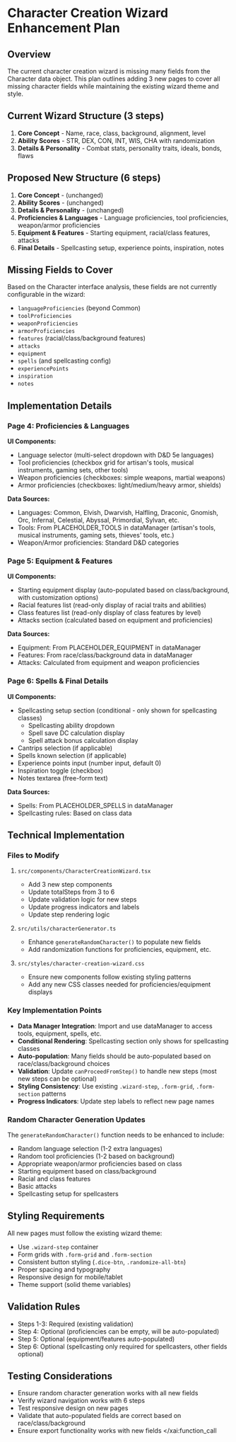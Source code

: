# Character Creation Wizard Enhancement Plan

## Overview
The current character creation wizard is missing many fields from the Character data object. This plan outlines adding 3 new pages to cover all missing character fields while maintaining the existing wizard theme and style.

## Current Wizard Structure (3 steps)
1. **Core Concept** - Name, race, class, background, alignment, level
2. **Ability Scores** - STR, DEX, CON, INT, WIS, CHA with randomization
3. **Details & Personality** - Combat stats, personality traits, ideals, bonds, flaws

## Proposed New Structure (6 steps)
1. **Core Concept** - (unchanged)
2. **Ability Scores** - (unchanged)
3. **Details & Personality** - (unchanged)
4. **Proficiencies & Languages** - Language proficiencies, tool proficiencies, weapon/armor proficiencies
5. **Equipment & Features** - Starting equipment, racial/class features, attacks
6. **Final Details** - Spellcasting setup, experience points, inspiration, notes

## Missing Fields to Cover
Based on the Character interface analysis, these fields are not currently configurable in the wizard:

- `languageProficiencies` (beyond Common)
- `toolProficiencies`
- `weaponProficiencies`
- `armorProficiencies`
- `features` (racial/class/background features)
- `attacks`
- `equipment`
- `spells` (and spellcasting config)
- `experiencePoints`
- `inspiration`
- `notes`

## Implementation Details

### Page 4: Proficiencies & Languages
**UI Components:**
- Language selector (multi-select dropdown with D&D 5e languages)
- Tool proficiencies (checkbox grid for artisan's tools, musical instruments, gaming sets, other tools)
- Weapon proficiencies (checkboxes: simple weapons, martial weapons)
- Armor proficiencies (checkboxes: light/medium/heavy armor, shields)

**Data Sources:**
- Languages: Common, Elvish, Dwarvish, Halfling, Draconic, Gnomish, Orc, Infernal, Celestial, Abyssal, Primordial, Sylvan, etc.
- Tools: From PLACEHOLDER_TOOLS in dataManager (artisan's tools, musical instruments, gaming sets, thieves' tools, etc.)
- Weapon/Armor proficiencies: Standard D&D categories

### Page 5: Equipment & Features
**UI Components:**
- Starting equipment display (auto-populated based on class/background, with customization options)
- Racial features list (read-only display of racial traits and abilities)
- Class features list (read-only display of class features by level)
- Attacks section (calculated based on equipment and proficiencies)

**Data Sources:**
- Equipment: From PLACEHOLDER_EQUIPMENT in dataManager
- Features: From race/class/background data in dataManager
- Attacks: Calculated from equipment and weapon proficiencies

### Page 6: Spells & Final Details
**UI Components:**
- Spellcasting setup section (conditional - only shown for spellcasting classes)
  - Spellcasting ability dropdown
  - Spell save DC calculation display
  - Spell attack bonus calculation display
- Cantrips selection (if applicable)
- Spells known selection (if applicable)
- Experience points input (number input, default 0)
- Inspiration toggle (checkbox)
- Notes textarea (free-form text)

**Data Sources:**
- Spells: From PLACEHOLDER_SPELLS in dataManager
- Spellcasting rules: Based on class data

## Technical Implementation

### Files to Modify
1. `src/components/CharacterCreationWizard.tsx`
   - Add 3 new step components
   - Update totalSteps from 3 to 6
   - Update validation logic for new steps
   - Update progress indicators and labels
   - Update step rendering logic

2. `src/utils/characterGenerator.ts`
   - Enhance `generateRandomCharacter()` to populate new fields
   - Add randomization functions for proficiencies, equipment, etc.

3. `src/styles/character-creation-wizard.css`
   - Ensure new components follow existing styling patterns
   - Add any new CSS classes needed for proficiencies/equipment displays

### Key Implementation Points
- **Data Manager Integration**: Import and use dataManager to access tools, equipment, spells, etc.
- **Conditional Rendering**: Spellcasting section only shows for spellcasting classes
- **Auto-population**: Many fields should be auto-populated based on race/class/background choices
- **Validation**: Update `canProceedFromStep()` to handle new steps (most new steps can be optional)
- **Styling Consistency**: Use existing `.wizard-step`, `.form-grid`, `.form-section` patterns
- **Progress Indicators**: Update step labels to reflect new page names

### Random Character Generation Updates
The `generateRandomCharacter()` function needs to be enhanced to include:
- Random language selection (1-2 extra languages)
- Random tool proficiencies (1-2 based on background)
- Appropriate weapon/armor proficiencies based on class
- Starting equipment based on class/background
- Racial and class features
- Basic attacks
- Spellcasting setup for spellcasters

## Styling Requirements
All new pages must follow the existing wizard theme:
- Use `.wizard-step` container
- Form grids with `.form-grid` and `.form-section`
- Consistent button styling (`.dice-btn`, `.randomize-all-btn`)
- Proper spacing and typography
- Responsive design for mobile/tablet
- Theme support (solid theme variables)

## Validation Rules
- Steps 1-3: Required (existing validation)
- Step 4: Optional (proficiencies can be empty, will be auto-populated)
- Step 5: Optional (equipment/features auto-populated)
- Step 6: Optional (spellcasting only required for spellcasters, other fields optional)

## Testing Considerations
- Ensure random character generation works with all new fields
- Verify wizard navigation works with 6 steps
- Test responsive design on new pages
- Validate that auto-populated fields are correct based on race/class/background
- Ensure export functionality works with new fields</content>
</xai:function_call